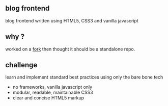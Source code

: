 ## blog frontend

blog frontend written using HTML5, CSS3 and vanilla javascript

## why ?
worked on a [fork](https://github.com/kyambvthi/news-blog-frontend/tree/responsive-homepage) then thought it should be a standalone repo.

## challenge
learn and implement standard best practices using only the bare bone tech

- no frameworks, vanilla javascript only
- modular, readable, maintainable CSS3
- clear and concise HTML5 markup
